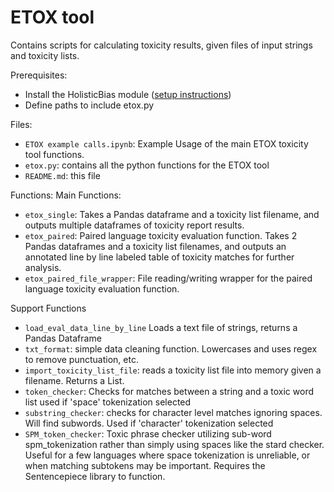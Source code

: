 # ETOX tool

Contains scripts for calculating toxicity results, given files of input strings and toxicity lists.

Prerequisites:

- Install the HolisticBias module ([setup instructions](https://github.com/facebookresearch/ResponsibleNLP/tree/main/holistic_bias))
- Define paths to include etox.py

Files:

- `ETOX example calls.ipynb`: Example Usage of the main ETOX toxicity tool functions.
- `etox.py`: contains all the python functions for the ETOX tool
- `README.md`: this file

Functions:
Main Functions:

- `etox_single`: Takes a Pandas dataframe and a toxicity list filename, and outputs multiple dataframes of toxicity report results.
- `etox_paired`: Paired language toxicity evaluation function. Takes 2 Pandas dataframes and a toxicity list filenames, and outputs an annotated line by line labeled table of toxicity matches for further analysis.
- `etox_paired_file_wrapper`: File reading/writing wrapper for the paired language toxicity evaluation function.

Support Functions

- `load_eval_data_line_by_line` Loads a text file of strings, returns a Pandas Dataframe
- `txt_format`: simple data cleaning function. Lowercases and uses regex to remove punctuation, etc.
- `import_toxicity_list_file`: reads a toxicity list file into memory given a filename. Returns a List.
- `token_checker`: Checks for matches between a string and a toxic word list used if 'space' tokenization selected
- `substring_checker`: checks for character level matches ignoring spaces. Will find subwords. Used if 'character' tokenization selected
- `SPM_token_checker`: Toxic phrase checker utilizing sub-word spm_tokenization rather than simply using spaces like the stard checker. Useful for a few languages where space tokenization is unreliable, or when matching subtokens may be important. Requires the Sentencepiece library to function.

